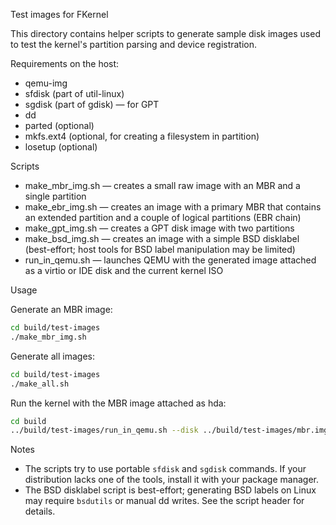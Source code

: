 Test images for FKernel

This directory contains helper scripts to generate sample disk images used to test the kernel's partition parsing and device registration.

Requirements on the host:
- qemu-img
- sfdisk (part of util-linux)
- sgdisk (part of gdisk) — for GPT
- dd
- parted (optional)
- mkfs.ext4 (optional, for creating a filesystem in partition)
- losetup (optional)

Scripts
- make_mbr_img.sh — creates a small raw image with an MBR and a single partition
- make_ebr_img.sh — creates an image with a primary MBR that contains an extended partition and a couple of logical partitions (EBR chain)
- make_gpt_img.sh — creates a GPT disk image with two partitions
- make_bsd_img.sh — creates an image with a simple BSD disklabel (best-effort; host tools for BSD label manipulation may be limited)
- run_in_qemu.sh — launches QEMU with the generated image attached as a virtio or IDE disk and the current kernel ISO

Usage

Generate an MBR image:

```bash
cd build/test-images
./make_mbr_img.sh
```

Generate all images:

```bash
cd build/test-images
./make_all.sh
```

Run the kernel with the MBR image attached as hda:

```bash
cd build
../build/test-images/run_in_qemu.sh --disk ../build/test-images/mbr.img
```

Notes
- The scripts try to use portable `sfdisk` and `sgdisk` commands. If your distribution lacks one of the tools, install it with your package manager.
- The BSD disklabel script is best-effort; generating BSD labels on Linux may require `bsdutils` or manual dd writes. See the script header for details.
